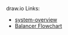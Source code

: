 draw.io Links:
- [system-overview](https://app.diagrams.net/#HSunshadeCorp%2FEasyBMS-master%2Fmain%2Fsystem-overview.drawio)
- [Balancer Flowchart](https://app.diagrams.net/#HSunshadeCorp%2FEasyBMS-master%2Fmain%2FBalancer%20Flowchart.drawio)
